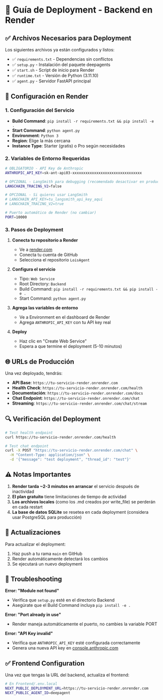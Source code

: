 # 🚀 Guía de Deployment - Backend en Render

## ✅ Archivos Necesarios para Deployment

Los siguientes archivos ya están configurados y listos:

- ✅ `requirements.txt` - Dependencias sin conflictos
- ✅ `setup.py` - Instalación del paquete deepagents
- ✅ `start.sh` - Script de inicio para Render
- ✅ `runtime.txt` - Versión de Python (3.11.10)
- ✅ `agent.py` - Servidor FastAPI principal

## 🔧 Configuración en Render

### 1. Configuración del Servicio

- **Build Command**: `pip install -r requirements.txt && pip install -e .`
- **Start Command**: `python agent.py`
- **Environment**: `Python 3`
- **Region**: Elige la más cercana
- **Instance Type**: Starter (gratis) o Pro según necesidades

### 2. Variables de Entorno Requeridas

```bash
# OBLIGATORIO - API Key de Anthropic
ANTHROPIC_API_KEY=sk-ant-api03-xxxxxxxxxxxxxxxxxxxxxxxxxxxxxxxx

# OPCIONAL - LangSmith para debugging (recomendado desactivar en producción)
LANGCHAIN_TRACING_V2=false

# OPCIONAL - Si quieres usar LangSmith
# LANGCHAIN_API_KEY=tu_langsmith_api_key_aqui
# LANGCHAIN_TRACING_V2=true

# Puerto automático de Render (no cambiar)
PORT=10000
```

### 3. Pasos de Deployment

1. **Conecta tu repositorio a Render**
   - Ve a [render.com](https://render.com)
   - Conecta tu cuenta de GitHub
   - Selecciona el repositorio `LoisAgent`

2. **Configura el servicio**
   - Tipo: `Web Service`
   - Root Directory: `Backend`
   - Build Command: `pip install -r requirements.txt && pip install -e .`
   - Start Command: `python agent.py`

3. **Agrega las variables de entorno**
   - Ve a Environment en el dashboard de Render
   - Agrega `ANTHROPIC_API_KEY` con tu API key real

4. **Deploy**
   - Haz clic en "Create Web Service"
   - Espera a que termine el deployment (5-10 minutos)

## 🌐 URLs de Producción

Una vez deployado, tendrás:

- **API Base**: `https://tu-servicio-render.onrender.com`
- **Health Check**: `https://tu-servicio-render.onrender.com/health`
- **Documentación**: `https://tu-servicio-render.onrender.com/docs`
- **Chat Endpoint**: `https://tu-servicio-render.onrender.com/chat`
- **Streaming**: `https://tu-servicio-render.onrender.com/chat/stream`

## 🔍 Verificación del Deployment

```bash
# Test health endpoint
curl https://tu-servicio-render.onrender.com/health

# Test chat endpoint
curl -X POST "https://tu-servicio-render.onrender.com/chat" \
  -H "Content-Type: application/json" \
  -d '{"message": "test deployment", "thread_id": "test"}'
```

## ⚠️ Notas Importantes

1. **Render tarda ~2-3 minutos en arrancar** el servicio después de inactividad
2. **El plan gratuito** tiene limitaciones de tiempo de actividad
3. **Los archivos locales** (como los .md creados por write_file) se perderán en cada restart
4. **La base de datos SQLite** se resetea en cada deployment (considera usar PostgreSQL para producción)

## 🔄 Actualizaciones

Para actualizar el deployment:
1. Haz push a tu rama `main` en GitHub
2. Render automáticamente detectará los cambios
3. Se ejecutará un nuevo deployment

## 🐛 Troubleshooting

**Error: "Module not found"**
- Verifica que `setup.py` esté en el directorio Backend
- Asegúrate que el Build Command incluya `pip install -e .`

**Error: "Port already in use"**
- Render maneja automáticamente el puerto, no cambies la variable PORT

**Error: "API Key invalid"**
- Verifica que `ANTHROPIC_API_KEY` esté configurada correctamente
- Genera una nueva API key en [console.anthropic.com](https://console.anthropic.com)

## ✅ Frontend Configuration

Una vez que tengas la URL del backend, actualiza el frontend:

```bash
# En Frontend/.env.local
NEXT_PUBLIC_DEPLOYMENT_URL=https://tu-servicio-render.onrender.com
NEXT_PUBLIC_AGENT_ID=deepagent
```
